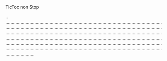 TicToc non Stop

..
...............................................................................................................................................................................................................................................................................................................................................................................................................................................................................................................................................................................................................................................................................................................................................................................................